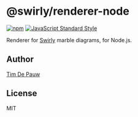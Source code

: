 # @swirly/renderer-node

[![npm](https://img.shields.io/npm/v/@swirly/renderer-node.svg)](https://www.npmjs.com/package/@swirly/renderer-node) [![JavaScript Standard Style](https://img.shields.io/badge/code%20style-standard-brightgreen.svg)](https://standardjs.com)

Renderer for [Swirly](https://github.com/timdp/swirly) marble diagrams, for Node.js.

## Author

[Tim De Pauw](https://tmdpw.eu)

## License

MIT
